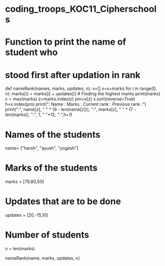 # coding_troops_KOC11_Cipherschools
# Function to print the name of student who
# stood first after updation in rank
def nameRank(names, marks, updates, n):
    x=[]
    x=x+marks
    for i in range(0, n):
        marks[i] = marks[i] + updates[i]
    # Finding the highest marks
    print(marks)
    c = max(marks)
    z=marks.index(c)
    pm=x[z]
    x.sort(reverse=True)
    h=x.index(pm)
    print(": Name   : Marks : Current rank : Previous rank :")
    print(":", name[z], " " * (9 - len(name[z])), ":", marks[z], " " * (7 - len(marks)), ":", 1, " "*12, ":",h+1)


# Names of the students
name= ["harsh", "ayush", "yogesh"]

# Marks of the students
marks = [79,80,50]

# Updates that are to be done
updates = [20,-15,10]

# Number of students
n = len(marks)

nameRank(name, marks, updates, n)
